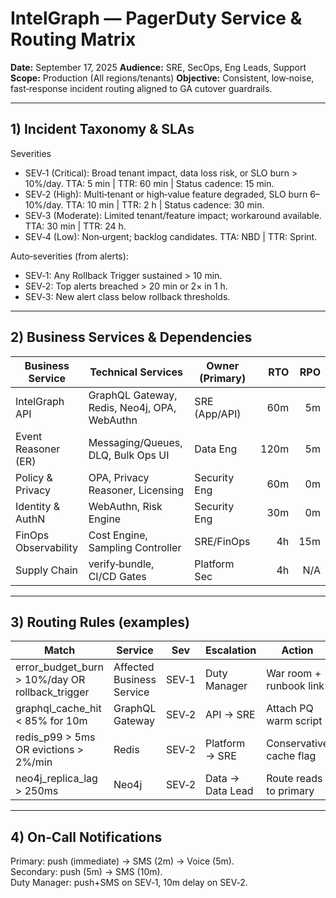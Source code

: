 # IntelGraph — PagerDuty Service & Routing Matrix

**Date:** September 17, 2025
**Audience:** SRE, SecOps, Eng Leads, Support
**Scope:** Production (All regions/tenants)
**Objective:** Consistent, low‑noise, fast‑response incident routing aligned to GA cutover guardrails.

---

## 1) Incident Taxonomy & SLAs

Severities

* SEV‑1 (Critical): Broad tenant impact, data loss risk, or SLO burn > 10%/day. TTA: 5 min | TTR: 60 min | Status cadence: 15 min.
* SEV‑2 (High): Multi‑tenant or high‑value feature degraded, SLO burn 6–10%/day. TTA: 10 min | TTR: 2 h | Status cadence: 30 min.
* SEV‑3 (Moderate): Limited tenant/feature impact; workaround available. TTA: 30 min | TTR: 24 h.
* SEV‑4 (Low): Non‑urgent; backlog candidates. TTA: NBD | TTR: Sprint.

Auto‑severities (from alerts):

* SEV‑1: Any Rollback Trigger sustained > 10 min.
* SEV‑2: Top alerts breached > 20 min or 2× in 1 h.
* SEV‑3: New alert class below rollback thresholds.

---

## 2) Business Services & Dependencies

| Business Service | Technical Services | Owner (Primary) | RTO | RPO |
| --- | --- | --- | ---: | --: |
| IntelGraph API | GraphQL Gateway, Redis, Neo4j, OPA, WebAuthn | SRE (App/API) | 60m | 5m |
| Event Reasoner (ER) | Messaging/Queues, DLQ, Bulk Ops UI | Data Eng | 120m | 5m |
| Policy & Privacy | OPA, Privacy Reasoner, Licensing | Security Eng | 60m | 0m |
| Identity & AuthN | WebAuthn, Risk Engine | Security Eng | 30m | 0m |
| FinOps Observability | Cost Engine, Sampling Controller | SRE/FinOps | 4h | 15m |
| Supply Chain | verify‑bundle, CI/CD Gates | Platform Sec | 4h | N/A |

---

## 3) Routing Rules (examples)

| Match | Service | Sev | Escalation | Action |
| --- | --- | --- | --- | --- |
| error_budget_burn > 10%/day OR rollback_trigger | Affected Business Service | SEV‑1 | Duty Manager | War room + runbook link |
| graphql_cache_hit < 85% for 10m | GraphQL Gateway | SEV‑2 | API → SRE | Attach PQ warm script |
| redis_p99 > 5ms OR evictions > 2%/min | Redis | SEV‑2 | Platform → SRE | Conservative cache flag |
| neo4j_replica_lag > 250ms | Neo4j | SEV‑2 | Data → Data Lead | Route reads to primary |

---

## 4) On‑Call Notifications

Primary: push (immediate) → SMS (2m) → Voice (5m).  
Secondary: push (5m) → SMS (10m).  
Duty Manager: push+SMS on SEV‑1, 10m delay on SEV‑2.


